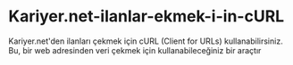 # Kariyer.net-ilanlar-ekmek-i-in-cURL
Kariyer.net'den ilanları çekmek için cURL (Client for URLs) kullanabilirsiniz. Bu, bir web adresinden veri çekmek için kullanabileceğiniz bir araçtır
